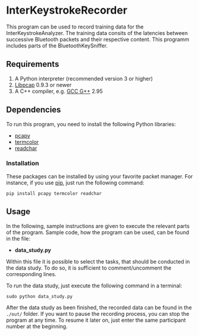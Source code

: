# InterKeystrokeRecorder

This program can be used to record training data for the InterKeystrokeAnalyzer. The training data consits of the latencies between successive Bluetooth packets and their respective content. This programm includes parts of the BluetoothKeySniffer.

## Requirements

1. A Python interpreter (recommended version 3 or higher)
2. [Libpcap](https://www.tcpdump.org/) 0.9.3 or newer
3. A C++ compiler, e.g. [GCC G++](http://gcc.gnu.org/) 2.95

## Dependencies

To run this program, you need to install the following Python libraries:

  * [pcapy](https://pypi.org/project/pcapy/)
  * [termcolor](https://pypi.org/project/termcolor/)
  * [readchar](https://pypi.org/project/readchar/)
  
### Installation

These packages can be installed by using your favorite packet manager. For instance, if you use [pip](https://pip.pypa.io/en/stable/), just run the following command:

```shell
pip install pcapy termcolor readchar
```

## Usage

In the following, sample instructions are given to execute the relevant parts of the program. Sample code, how the program can be used, can be found in the file:

  * **data_study.py**
  
Within this file it is possible to select the tasks, that should be conducted in the data study. To do so, it is sufficient to comment/uncomment the corresponding lines.

To run the data study, just execute the following command in a terminal:

```shell
sudo python data_study.py
```

After the data study as been finished, the recorded data can be found in the ```./out/``` folder. If you want to pause the recording process, you can stop the program at any time. To resume it later on, just enter the same participant number at the beginning.

